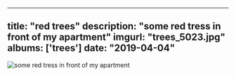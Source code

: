 
---
title: "red trees"
description: "some red tress in front of my apartment"
imgurl: "trees_5023.jpg"
albums: ['trees']
date: "2019-04-04"
---
![some red tress in front of my apartment](https://s3.us-east-2.amazonaws.com/ying-ish/trees_5023.jpg)